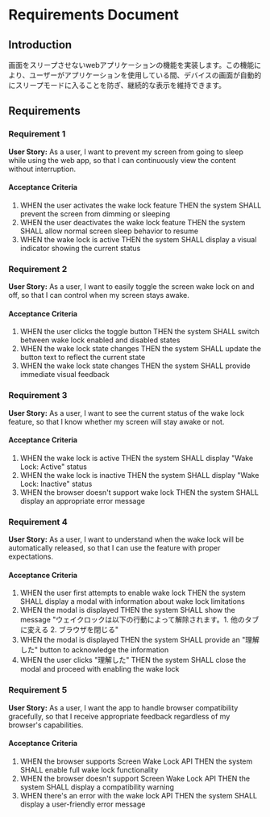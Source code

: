 # Requirements Document

## Introduction

画面をスリープさせないwebアプリケーションの機能を実装します。この機能により、ユーザーがアプリケーションを使用している間、デバイスの画面が自動的にスリープモードに入ることを防ぎ、継続的な表示を維持できます。

## Requirements

### Requirement 1

**User Story:** As a user, I want to prevent my screen from going to sleep while using the web app, so that I can continuously view the content without interruption.

#### Acceptance Criteria

1. WHEN the user activates the wake lock feature THEN the system SHALL prevent the screen from dimming or sleeping
2. WHEN the user deactivates the wake lock feature THEN the system SHALL allow normal screen sleep behavior to resume
3. WHEN the wake lock is active THEN the system SHALL display a visual indicator showing the current status

### Requirement 2

**User Story:** As a user, I want to easily toggle the screen wake lock on and off, so that I can control when my screen stays awake.

#### Acceptance Criteria

1. WHEN the user clicks the toggle button THEN the system SHALL switch between wake lock enabled and disabled states
2. WHEN the wake lock state changes THEN the system SHALL update the button text to reflect the current state
3. WHEN the wake lock state changes THEN the system SHALL provide immediate visual feedback

### Requirement 3

**User Story:** As a user, I want to see the current status of the wake lock feature, so that I know whether my screen will stay awake or not.

#### Acceptance Criteria

1. WHEN the wake lock is active THEN the system SHALL display "Wake Lock: Active" status
2. WHEN the wake lock is inactive THEN the system SHALL display "Wake Lock: Inactive" status
3. WHEN the browser doesn't support wake lock THEN the system SHALL display an appropriate error message

### Requirement 4

**User Story:** As a user, I want to understand when the wake lock will be automatically released, so that I can use the feature with proper expectations.

#### Acceptance Criteria

1. WHEN the user first attempts to enable wake lock THEN the system SHALL display a modal with information about wake lock limitations
2. WHEN the modal is displayed THEN the system SHALL show the message "ウェイクロックは以下の行動によって解除されます。1. 他のタブに変える 2. ブラウザを閉じる"
3. WHEN the modal is displayed THEN the system SHALL provide an "理解した" button to acknowledge the information
4. WHEN the user clicks "理解した" THEN the system SHALL close the modal and proceed with enabling the wake lock

### Requirement 5

**User Story:** As a user, I want the app to handle browser compatibility gracefully, so that I receive appropriate feedback regardless of my browser's capabilities.

#### Acceptance Criteria

1. WHEN the browser supports Screen Wake Lock API THEN the system SHALL enable full wake lock functionality
2. WHEN the browser doesn't support Screen Wake Lock API THEN the system SHALL display a compatibility warning
3. WHEN there's an error with the wake lock API THEN the system SHALL display a user-friendly error message